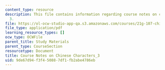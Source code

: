 ```yaml
---
content_type: resource
description: This file contains information regarding course notes on chines characters
  3.
file: https://ol-ocw-studio-app-qa.s3.amazonaws.com/courses/21g-107-chinese-i-streamlined-fall-2014/9de67d94f3f450887df1fb2abe4786eb_MIT21G_107F14_CourseNote_3.pdf
file_type: application/pdf
learning_resource_types: []
ocw_type: OCWFile
parent_title: Study Materials
parent_type: CourseSection
resourcetype: Document
title: Course Notes on Chinese Characters_3
uid: 9de67d94-f3f4-5088-7df1-fb2abe4786eb
---
```

